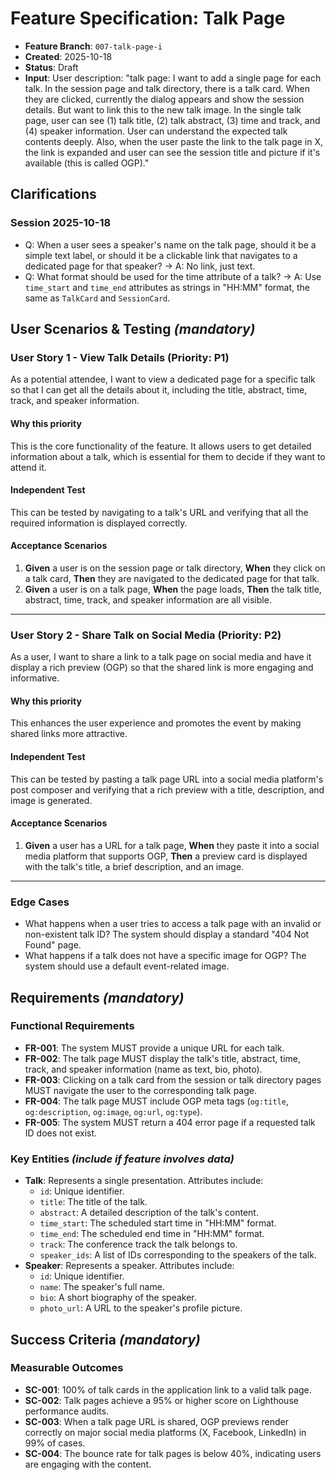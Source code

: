 # Feature Specification: Talk Page

- **Feature Branch**: `007-talk-page-i`
- **Created**: 2025-10-18
- **Status**: Draft
- **Input**: User description: "talk page: I want to add a single page for each talk. In the session page and talk directory, there is a talk card. When they are clicked, currently the dialog appears and show the session details. But want to link this to the new talk image. In the single talk page, user can see (1) talk title, (2) talk abstract, (3) time and track, and (4) speaker information. User can understand the expected talk contents deeply. Also, when the user paste the link to the talk page in X, the link is expanded and user can see the session title and picture if it's available (this is called OGP)."

## Clarifications

### Session 2025-10-18

- Q: When a user sees a speaker's name on the talk page, should it be a simple text label, or should it be a clickable link that navigates to a dedicated page for that speaker? → A: No link, just text.
- Q: What format should be used for the time attribute of a talk? → A: Use `time_start` and `time_end` attributes as strings in "HH:MM" format, the same as `TalkCard` and `SessionCard`.

## User Scenarios & Testing _(mandatory)_

### User Story 1 - View Talk Details (Priority: P1)

As a potential attendee, I want to view a dedicated page for a specific talk so that I can get all the details about it, including the title, abstract, time, track, and speaker information.

#### Why this priority

This is the core functionality of the feature. It allows users to get detailed information about a talk, which is essential for them to decide if they want to attend it.

#### Independent Test

This can be tested by navigating to a talk's URL and verifying that all the required information is displayed correctly.

#### Acceptance Scenarios

1.  **Given** a user is on the session page or talk directory, **When** they click on a talk card, **Then** they are navigated to the dedicated page for that talk.
2.  **Given** a user is on a talk page, **When** the page loads, **Then** the talk title, abstract, time, track, and speaker information are all visible.

---

### User Story 2 - Share Talk on Social Media (Priority: P2)

As a user, I want to share a link to a talk page on social media and have it display a rich preview (OGP) so that the shared link is more engaging and informative.

#### Why this priority

This enhances the user experience and promotes the event by making shared links more attractive.

#### Independent Test

This can be tested by pasting a talk page URL into a social media platform's post composer and verifying that a rich preview with a title, description, and image is generated.

#### Acceptance Scenarios

1.  **Given** a user has a URL for a talk page, **When** they paste it into a social media platform that supports OGP, **Then** a preview card is displayed with the talk's title, a brief description, and an image.

---

### Edge Cases

- What happens when a user tries to access a talk page with an invalid or non-existent talk ID? The system should display a standard "404 Not Found" page.
- What happens if a talk does not have a specific image for OGP? The system should use a default event-related image.

## Requirements _(mandatory)_

### Functional Requirements

- **FR-001**: The system MUST provide a unique URL for each talk.
- **FR-002**: The talk page MUST display the talk's title, abstract, time, track, and speaker information (name as text, bio, photo).
- **FR-003**: Clicking on a talk card from the session or talk directory pages MUST navigate the user to the corresponding talk page.
- **FR-004**: The talk page MUST include OGP meta tags (`og:title`, `og:description`, `og:image`, `og:url`, `og:type`).
- **FR-005**: The system MUST return a 404 error page if a requested talk ID does not exist.

### Key Entities _(include if feature involves data)_

- **Talk**: Represents a single presentation. Attributes include:
  - `id`: Unique identifier.
  - `title`: The title of the talk.
  - `abstract`: A detailed description of the talk's content.
  - `time_start`: The scheduled start time in "HH:MM" format.
  - `time_end`: The scheduled end time in "HH:MM" format.
  - `track`: The conference track the talk belongs to.
  - `speaker_ids`: A list of IDs corresponding to the speakers of the talk.
- **Speaker**: Represents a speaker. Attributes include:
  - `id`: Unique identifier.
  - `name`: The speaker's full name.
  - `bio`: A short biography of the speaker.
  - `photo_url`: A URL to the speaker's profile picture.

## Success Criteria _(mandatory)_

### Measurable Outcomes

- **SC-001**: 100% of talk cards in the application link to a valid talk page.
- **SC-002**: Talk pages achieve a 95% or higher score on Lighthouse performance audits.
- **SC-003**: When a talk page URL is shared, OGP previews render correctly on major social media platforms (X, Facebook, LinkedIn) in 99% of cases.
- **SC-004**: The bounce rate for talk pages is below 40%, indicating users are engaging with the content.
